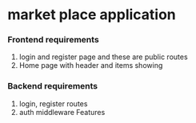 # market place application 

### Frontend requirements
1. login and register page and these are public routes
2. Home page with header and items showing





### Backend requirements
1. login, register routes
2. auth middleware
Features
